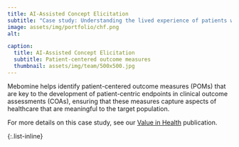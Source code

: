 ```yaml
---
title: AI-Assisted Concept Elicitation
subtitle: "Case study: Understanding the lived experience of patients with chronic heart failure (CHF)"
image: assets/img/portfolio/chf.png
alt: 

caption:
  title: AI-Assisted Concept Elicitation
  subtitle: Patient-centered outcome measures
  thumbnail: assets/img/team/500x500.jpg
---
```

Mebomine helps identify patient-centered outcome measures (POMs) that are key to the development of patient-centric endpoints in clinical outcome assessments (COAs), ensuring that these measures capture aspects of healthcare that are meaningful to the target population. 

For more details on this case study, see our [Value in Health](https://www.valueinhealthjournal.com/article/S1098-3015(23)00050-5/fulltext) publication.

{:.list-inline}
